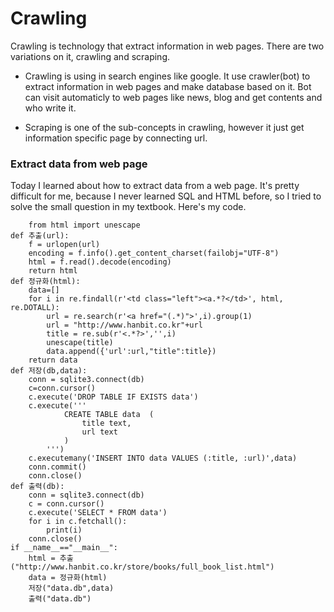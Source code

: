 # Crawling
Crawling is technology that extract information in web pages. 
There are two variations on it, crawling and scraping.

* Crawling is using in search engines like google. 
It use crawler(bot) to extract information in web pages and make database based on it. 
Bot can visit automaticly to web pages like news, blog and get contents and who write it.

* Scraping is one of the sub-concepts in crawling, however it just get information specific page by connecting url.

### Extract data from web page
Today I learned about how to extract data from a web page.
It's pretty difficult for me, because I never learned SQL and HTML before, so I tried to solve the small question in my textbook. Here's my code. 

```
    from html import unescape
def 추출(url):
    f = urlopen(url)
    encoding = f.info().get_content_charset(failobj="UTF-8")
    html = f.read().decode(encoding)
    return html
def 정규화(html):
    data=[]
    for i in re.findall(r'<td class="left"><a.*?</td>', html, re.DOTALL):
        url = re.search(r'<a href="(.*)">',i).group(1)
        url = "http://www.hanbit.co.kr"+url
        title = re.sub(r'<.*?>','',i)
        unescape(title)
        data.append({'url':url,"title":title})
    return data
def 저장(db,data):
    conn = sqlite3.connect(db)
    c=conn.cursor()
    c.execute('DROP TABLE IF EXISTS data')
    c.execute('''
            CREATE TABLE data  (
                title text,
                url text
            )
        ''')
    c.executemany('INSERT INTO data VALUES (:title, :url)',data)
    conn.commit()
    conn.close()
def 출력(db):
    conn = sqlite3.connect(db)
    c = conn.cursor()
    c.execute('SELECT * FROM data')
    for i in c.fetchall():
        print(i)
    conn.close()
if __name__=="__main__":
    html = 추출("http://www.hanbit.co.kr/store/books/full_book_list.html")
    data = 정규화(html)
    저장("data.db",data)
    출력("data.db")
```